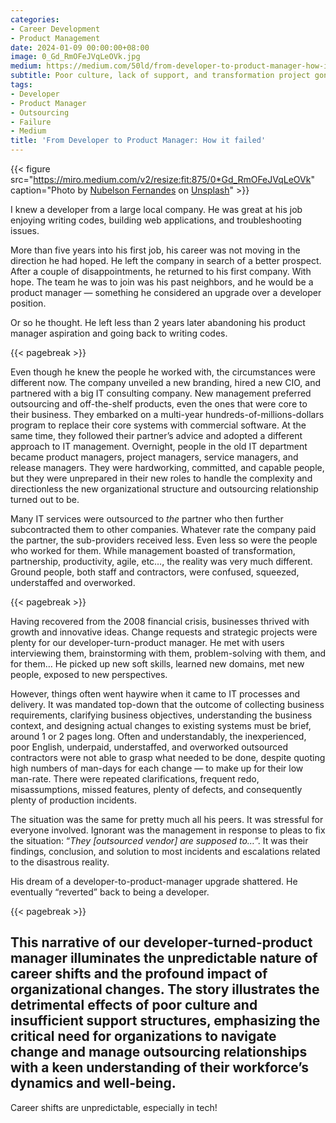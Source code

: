 ```yaml
---
categories:
- Career Development
- Product Management
date: 2024-01-09 00:00:00+08:00
image: 0_Gd_RmOFeJVqLeOVk.jpg
medium: https://medium.com/50ld/from-developer-to-product-manager-how-it-failed-8de75b269287
subtitle: Poor culture, lack of support, and transformation project gone wrong
tags:
- Developer
- Product Manager
- Outsourcing
- Failure
- Medium
title: 'From Developer to Product Manager: How it failed'
---
```


{{< figure src="https://miro.medium.com/v2/resize:fit:875/0*Gd_RmOFeJVqLeOVk" caption="Photo by [Nubelson Fernandes](https://unsplash.com/@nublson?utm_source=medium&utm_medium=referral) on [Unsplash](https://unsplash.com/?utm_source=medium&utm_medium=referral)" >}}

I knew a developer from a large local company. He was great at his job enjoying writing codes, building web applications, and troubleshooting issues.

More than five years into his first job, his career was not moving in the direction he had hoped. He left the company in search of a better prospect. After a couple of disappointments, he returned to his first company. With hope. The team he was to join was his past neighbors, and he would be a product manager — something he considered an upgrade over a developer position.

Or so he thought. He left less than 2 years later abandoning his product manager aspiration and going back to writing codes.

{{< pagebreak >}}

Even though he knew the people he worked with, the circumstances were different now. The company unveiled a new branding, hired a new CIO, and partnered with a big IT consulting company. New management preferred outsourcing and off-the-shelf products, even the ones that were core to their business. They embarked on a multi-year hundreds-of-millions-dollars program to replace their core systems with commercial software. At the same time, they followed their partner’s advice and adopted a different approach to IT management. Overnight, people in the old IT department became product managers, project managers, service managers, and release managers. They were hardworking, committed, and capable people, but they were unprepared in their new roles to handle the complexity and directionless the new organizational structure and outsourcing relationship turned out to be.

Many IT services were outsourced to _the_ partner who then further subcontracted them to other companies. Whatever rate the company paid the partner, the sub-providers received less. Even less so were the people who worked for them. While management boasted of transformation, partnership, productivity, agile, etc…, the reality was very much different. Ground people, both staff and contractors, were confused, squeezed, understaffed and overworked.

{{< pagebreak >}}

Having recovered from the 2008 financial crisis, businesses thrived with growth and innovative ideas. Change requests and strategic projects were plenty for our developer-turn-product manager. He met with users interviewing them, brainstorming with them, problem-solving with them, and for them… He picked up new soft skills, learned new domains, met new people, exposed to new perspectives.

However, things often went haywire when it came to IT processes and delivery. It was mandated top-down that the outcome of collecting business requirements, clarifying business objectives, understanding the business context, and designing actual changes to existing systems must be brief, around 1 or 2 pages long. Often and understandably, the inexperienced, poor English, underpaid, understaffed, and overworked outsourced contractors were not able to grasp what needed to be done, despite quoting high numbers of man-days for each change — to make up for their low man-rate. There were repeated clarifications, frequent redo, misassumptions, missed features, plenty of defects, and consequently plenty of production incidents.

The situation was the same for pretty much all his peers. It was stressful for everyone involved. Ignorant was the management in response to pleas to fix the situation: “_They \[outsourced vendor\] are supposed to…_”. It was their findings, conclusion, and solution to most incidents and escalations related to the disastrous reality.

His dream of a developer-to-product-manager upgrade shattered. He eventually “reverted” back to being a developer.

{{< pagebreak >}}

This narrative of our developer-turned-product manager illuminates the unpredictable nature of career shifts and the profound impact of organizational changes. The story illustrates the detrimental effects of poor culture and insufficient support structures, emphasizing the critical need for organizations to navigate change and manage outsourcing relationships with a keen understanding of their workforce’s dynamics and well-being.
---

Career shifts are unpredictable, especially in tech!
